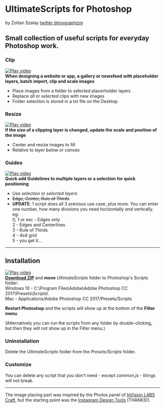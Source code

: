 # UltimateScripts for Photoshop
by Zoltan Szalay [twitter @insgraphizm](https://twitter.com/insgraphizm)

## Small collection of useful scripts for everyday Photoshop work.

### Clip
[![Play video](https://raw.githubusercontent.com/ins/UltimateScripts-Ps/gh-pages/i/clip.png)](https://vimeo.com/166353594)  
**When designing a website or app, a gallery or newsfeed with placeholder layers, batch import, clip and scale images**
- Place images from a folder to selected placerholder layers
- Replace *all* or *selected* clips with new images
- Folder selection is stored in a txt file on the Desktop

### Resize
[![Play video](https://raw.githubusercontent.com/ins/UltimateScripts-Ps/gh-pages/i/resize.png)](https://vimeo.com/166353603)  
**If the size of a clipping layer is changed, update the scale and position of the image**
- Center and resize images to fill
- Relative to *layer below* or *canvas*

### Guides
[![Play video](https://raw.githubusercontent.com/ins/UltimateScripts-Ps/gh-pages/i/guides.png)](https://vimeo.com/166353608)  
**Quick add Guidelines to multiple layers or a selection for quick positioning**
- Use *selection* or *selected layers*
- ~~Edge, Center, Rule of Thirds~~
- **UPDATE**: 1 script does all 3 previous use case, plus more. You can enter one number, how many divisions you need horizontally _and_ vertically. eg:  
  0, 1 or esc - Edges only  
  2 - Edges and Centerlines  
  3 - Rule of Thirds  
  4 - 4x4 grid  
  5 - you get it...

---

## Installation
[![Play video](https://raw.githubusercontent.com/ins/UltimateScripts-Ps/gh-pages/i/install.png)](https://vimeo.com/166353587)  
**[Download ZIP](https://github.com/ins/UltimateScripts-Ps/archive/master.zip)** and **move** *UltimateScripts* folder to Photoshop's Scripts folder:  
Windows 10 - C:\Program Files\Adobe\Adobe Photoshop CC 2017\Presets\Scripts\  
Mac - Applications/Adobe Photoshop CC 2017/Presets/Scripts

**Restart Photoshop** and the scripts will show up at the bottom of the **Filter menu**.

(Alternatively you can run the scripts from any folder by double-clicking, but then they will not show up in the Filter menu.)

### Uninstallation
Delete the *UltimateScripts* folder from the *Presets/Scripts* folder.

### Customize
You can delete any script that you don't need - except *common.js* - things will not break.

---

The image placing part was inspired by the Photos panel of [InVision LABS Craft](https://www.invisionapp.com/craft), but the starting point was the [Instagram Design Tools](https://github.com/iansilber/ig-design-tools) (THANKS!).
